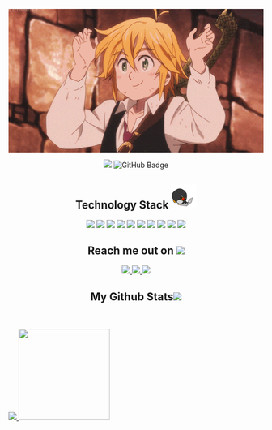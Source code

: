 <!--  https://adiprrassetyo.github.io/portfolio/  -->
<p align="center">
 <img hight="300" width="700" alt="GIF" align="center" src="https://github.com/adiprrassetyo/adiprrassetyo/blob/main/images/208593.gif">
</p align="center">


<p align="center">
 
  <img src="https://komarev.com/ghpvc/?username=adiprrassetyo">
  <img src="https://img.shields.io/github/followers/adiprrassetyo?label=Followers&style=social" alt="GitHub Badge">

</p>

<h2 align="center">Technology Stack <img src="https://github.com/adiprrassetyo/adiprrassetyo/blob/main/images/laptop.gif" width="50"></h2>

<p align="center">
<img src="https://img.shields.io/badge/Windows-0078D6?style=flat-square&logo=windows&logoColor=white"/>
<img src="https://img.shields.io/badge/python-3670A0?style=flat-square&logo=python&logoColor=ffdd54"/>
<img src="https://img.shields.io/badge/kotlin-%230095D5.svg?style=flat-square&logo=kotlin&logoColor=white"/>
<img src="https://img.shields.io/badge/dart-%230175C2.svg?style=flat-square&logo=dart&logoColor=white"/>
<img src="https://img.shields.io/badge/-HTML5-E34F26?style=flat-square&logo=html5&logoColor=white"/>
<img src="https://img.shields.io/badge/-CSS3-1572B6?style=flat-square&logo=css3"/>
<img src="https://img.shields.io/badge/-Bootstrap-563D7C?style=flat-square&logo=bootstrap"/>
<img src="https://img.shields.io/badge/-Heroku-430098?style=flat-square&logo=heroku"/>
<!--<img src="https://img.shields.io/badge/-JavaScript-black?style=flat-square&logo=javascript"/>
<img src="https://img.shields.io/badge/-Nodejs-black?style=flat-square&logo=Node.js"/>
<img src="https://img.shields.io/badge/-React-black?style=flat-square&logo=react"/>
<img src="https://img.shields.io/badge/-MongoDB-black?style=flat-square&logo=mongodb"/>
<img src="https://img.shields.io/badge/-MySQL-black?style=flat-square&logo=mysql"/>-->
<img src="https://img.shields.io/badge/-Git-black?style=flat-square&logo=git"/>
<img src="https://img.shields.io/badge/-GitHub-black?style=flat-square&logo=github"/>
</p>

<h2 align="center">Reach me out on <img src="https://media0.giphy.com/media/jqNPzdTTxQfOgOqpO4/source.gif" width="50"></h2>

<p align="center">
<!-- <img src="https://img.shields.io/badge/-ritik-purple?style=flat-square&logo=instagram&logoColor=white&link=https://www.instagram.com/pinkdogg307/"/> -->
<a href="mailto: adiprstyo11@gmail.com">
 <img src="https://img.shields.io/badge/-adiprrassetyo-c14438?style=flat-square&logo=Gmail&logoColor=white&link=mailto:adiprstyo11@gmail.com"/>
</a>
<a href="https://www.linkedin.com/in/adiprrassetyo/">
 <img src="https://img.shields.io/badge/-adiprrassetyo-blue?style=flat-square&logo=Linkedin&logoColor=white&link=https://www.linkedin.com/in/adiprrassetyo"/>
</a>
 <a href="https://twitter.com/adiprrassetyo">
 <img src="https://img.shields.io/badge/-adiprrassetyo-blue?style=flat-square&logo=twitter&logoColor=white&link=https://twitter.com/adiprrassetyo"/>
</a>
</p>

<h2 align="center">
  My Github Stats<img src="https://media.giphy.com/media/VgCDAzcKvsR6OM0uWg/giphy.gif" width="50">
</h2>
 
<br>

<br/>
<a href="https://github.com/adiprrassetyo">
  <img height="180em" src="https://github-readme-stats-eight-theta.vercel.app/api?username=adiprrassetyo&show_icons=true&theme=algolia&include_all_commits=true&count_private=true"/>
  <img height="180em" width="180em" src="https://github-readme-stats-eight-theta.vercel.app/api/top-langs/?username=adiprrassetyo&layout=compact&langs_count=8&theme=algolia"/>
</a>
<br/>
<!--<p align="center">If you like it, do fork 🍴 and star ⭐</p>-->
